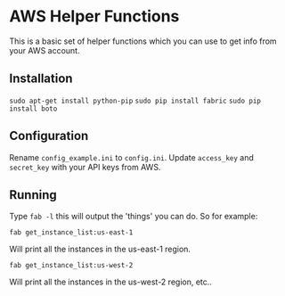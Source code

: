 # AWS Helper Functions

This is a basic set of helper functions which you can use to get info from your AWS account. 

## Installation

`sudo apt-get install python-pip`
`sudo pip install fabric`
`sudo pip install boto`

## Configuration

Rename `config_example.ini` to `config.ini`. Update `access_key` and `secret_key` with your API keys from AWS. 

## Running

Type `fab -l` this will output the 'things' you can do. So for example:

`fab get_instance_list:us-east-1`

Will print all the instances in the us-east-1 region. 

`fab get_instance_list:us-west-2`

Will print all the instances in the us-west-2 region, etc..


